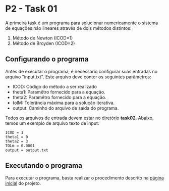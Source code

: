 # P2 - Task 01

A primeira task é um programa para solucionar numericamente o sistema de equações não lineares através de dois métodos distintos:

1. Método de Newton (ICOD=1)
2. Método de Broyden (ICOD=2)

## Configurando o programa

Antes de executar o programa, é necessário configurar suas entradas no arquivo "input.txt". Este arquivo deve conter os seguintes parâmetros:

- ICOD: Código do método a ser realizado
- theta1: Paramêtro fornecido para a equação.
- theta2: Paramêtro fornecido para a equação.
- tolM: Tolerância máxima para a solução iterativa.
- output: Caminho do arquivo de saída do programa.

Todos os arquivos de entrada devem estar no diretório <b>task02</b>. Abaixo, temos um exemplo de arquivo texto de input:
```
ICOD = 1
theta1 = 0
theta2 = 3
TOLm = 0.0001
output = output.txt
```

## Executando o programa

Para executar o programa, basta realizar o procedimento descrito na [página inicial](../../README.md) do projeto.


